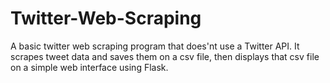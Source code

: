 # Twitter-Web-Scraping
A basic twitter web scraping program that does'nt use a Twitter API. 
It scrapes tweet data and saves them on a csv file, then displays that csv file on a simple web interface using Flask.
